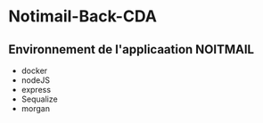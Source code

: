 # Notimail-Back-CDA

## Environnement de l'applicaation NOITMAIL

- docker
- nodeJS
- express
- Sequalize
- morgan

